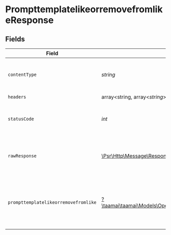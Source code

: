 # PrompttemplatelikeorremovefromlikeResponse


## Fields

| Field                                                                                                                                                                                                     | Type                                                                                                                                                                                                      | Required                                                                                                                                                                                                  | Description                                                                                                                                                                                               | Example                                                                                                                                                                                                   |
| --------------------------------------------------------------------------------------------------------------------------------------------------------------------------------------------------------- | --------------------------------------------------------------------------------------------------------------------------------------------------------------------------------------------------------- | --------------------------------------------------------------------------------------------------------------------------------------------------------------------------------------------------------- | --------------------------------------------------------------------------------------------------------------------------------------------------------------------------------------------------------- | --------------------------------------------------------------------------------------------------------------------------------------------------------------------------------------------------------- |
| `contentType`                                                                                                                                                                                             | *string*                                                                                                                                                                                                  | :heavy_check_mark:                                                                                                                                                                                        | HTTP response content type for this operation                                                                                                                                                             |                                                                                                                                                                                                           |
| `headers`                                                                                                                                                                                                 | array<string, array<*string*>>                                                                                                                                                                            | :heavy_check_mark:                                                                                                                                                                                        | N/A                                                                                                                                                                                                       |                                                                                                                                                                                                           |
| `statusCode`                                                                                                                                                                                              | *int*                                                                                                                                                                                                     | :heavy_check_mark:                                                                                                                                                                                        | HTTP response status code for this operation                                                                                                                                                              |                                                                                                                                                                                                           |
| `rawResponse`                                                                                                                                                                                             | [\Psr\Http\Message\ResponseInterface](https://www.php-fig.org/psr/psr-7/#33-psrhttpmessageresponseinterface)                                                                                              | :heavy_check_mark:                                                                                                                                                                                        | Raw HTTP response; suitable for custom response parsing                                                                                                                                                   |                                                                                                                                                                                                           |
| `prompttemplatelikeorremovefromlike`                                                                                                                                                                      | [?\taamai\taamai\Models\Operations\PrompttemplatelikeorremovefromlikePrompttemplatelikeorremovefromlike](../../Models/Operations/PrompttemplatelikeorremovefromlikePrompttemplatelikeorremovefromlike.md) | :heavy_minus_sign:                                                                                                                                                                                        | OK                                                                                                                                                                                                        | {<br/>"status": "success",<br/>"message": "added to Liked list",<br/>"count": 1<br/>}                                                                                                                     |